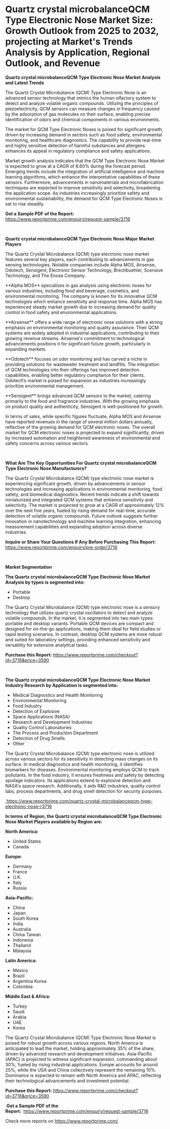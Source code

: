 <p><h1>Quartz crystal microbalanceQCM Type Electronic Nose Market Size: Growth Outlook from 2025 to 2032, projecting at Market's Trends Analysis by Application, Regional Outlook, and Revenue</h1></p><p><strong>Quartz crystal microbalanceQCM Type Electronic Nose Market Analysis and Latest Trends</strong></p>
<p><p>The Quartz Crystal Microbalance (QCM) Type Electronic Nose is an advanced sensor technology that mimics the human olfactory system to detect and analyze volatile organic compounds. Utilizing the principles of piezoelectricity, QCM sensors can measure changes in frequency caused by the adsorption of gas molecules on their surface, enabling precise identification of odors and chemical components in various environments.</p><p>The market for QCM Type Electronic Noses is poised for significant growth, driven by increasing demand in sectors such as food safety, environmental monitoring, and healthcare diagnostics. The capability to provide real-time and highly sensitive detection of harmful substances and allergens enhances its appeal in regulatory compliance and safety applications.</p><p>Market growth analysis indicates that the QCM Type Electronic Nose Market is expected to grow at a CAGR of 8.60% during the forecast period. Emerging trends include the integration of artificial intelligence and machine learning algorithms, which enhance the interpretative capabilities of these sensors. Furthermore, advancements in nanomaterials and microfabrication techniques are expected to improve sensitivity and selectivity, broadening the application scope. As industries increasingly prioritize safety and environmental sustainability, the demand for QCM Type Electronic Noses is set to rise steadily.</p></p>
<p><strong>Get a Sample PDF of the Report:&nbsp;</strong> <a href="https://www.reportprime.com/enquiry/request-sample/3716?utm_campaign=2456&utm_medium=2&utm_source=Github&utm_content=ia&utm_term=18032025&utm_id=quartz-crystal-microbalanceqcm-type-electronic-nose">https://www.reportprime.com/enquiry/request-sample/3716</a></p>
<p>&nbsp;</p>
<p><strong>Quartz crystal microbalanceQCM Type Electronic Nose Major Market Players</strong></p>
<p><p>The Quartz Crystal Microbalance (QCM) type electronic nose market features several key players, each contributing to advancements in gas sensing technologies. Notable companies include Alpha MOS, Airsense, Odotech, Sensigent, Electronic Sensor Technology, Brechbuehler, Scensive Technology, and The Enose Company.</p><p>**Alpha MOS** specializes in gas analysis using electronic noses for various industries, including food and beverage, cosmetics, and environmental monitoring. The company is known for its innovative QCM technologies which enhance sensitivity and response time. Alpha MOS has experienced steady market growth due to increasing demand for quality control in food safety and environmental applications.</p><p>**Airsense** offers a wide range of electronic nose solutions with a strong emphasis on environmental monitoring and quality assurance. Their QCM systems are widely adopted in industrial applications, contributing to their growing revenue streams. Airsense's commitment to technological advancements positions it for significant future growth, particularly in expanding markets.</p><p>**Odotech** focuses on odor monitoring and has carved a niche in providing solutions for wastewater treatment and landfills. The integration of QCM technologies into their offerings has improved detection capabilities, enabling better regulatory compliance for their clients. Odotech’s market is poised for expansion as industries increasingly prioritize environmental management.</p><p>**Sensigent** brings advanced QCM sensors to the market, catering primarily to the food and fragrance industries. With the growing emphasis on product quality and authenticity, Sensigent is well-positioned for growth.</p><p>In terms of sales, while specific figures fluctuate, Alpha MOS and Airsense have reported revenues in the range of several million dollars annually, reflective of the growing demand for QCM electronic noses. The overall market for QCM electronic noses is projected to expand significantly, driven by increased automation and heightened awareness of environmental and safety concerns across various sectors.</p></p>
<p>&nbsp;</p>
<p><strong>What Are The Key Opportunities For Quartz crystal microbalanceQCM Type Electronic Nose Manufacturers?</strong></p>
<p><p>The Quartz Crystal Microbalance (QCM) type electronic nose market is experiencing significant growth, driven by advancements in sensor technologies and increasing applications in environmental monitoring, food safety, and biomedical diagnostics. Recent trends indicate a shift towards miniaturized and integrated QCM systems that enhance sensitivity and selectivity. The market is projected to grow at a CAGR of approximately 12% over the next five years, fueled by rising demand for real-time, accurate detection of volatile organic compounds. Future outlook suggests further innovation in nanotechnology and machine learning integration, enhancing measurement capabilities and expanding adoption across diverse industries.</p></p>
<p><strong>Inquire or Share Your Questions If Any Before Purchasing This Report:</strong> <a href="https://www.reportprime.com/enquiry/pre-order/3716?utm_campaign=2456&utm_medium=2&utm_source=Github&utm_content=ia&utm_term=18032025&utm_id=quartz-crystal-microbalanceqcm-type-electronic-nose">https://www.reportprime.com/enquiry/pre-order/3716</a></p>
<p>&nbsp;</p>
<p><strong>Market Segmentation</strong></p>
<p><strong>The Quartz crystal microbalanceQCM Type Electronic Nose Market Analysis by types is segmented into:</strong></p>
<p><ul><li>Portable</li><li>Desktop</li></ul></p>
<p><p>The Quartz Crystal Microbalance (QCM) type electronic nose is a sensory technology that utilizes quartz crystal oscillators to detect and analyze volatile compounds. In the market, it is segmented into two main types: portable and desktop variants. Portable QCM devices are compact and designed for on-the-go applications, making them ideal for field studies or rapid testing scenarios. In contrast, desktop QCM systems are more robust and suited for laboratory settings, providing enhanced sensitivity and versatility for extensive analytical tasks.</p></p>
<p><strong>Purchase this Report:&nbsp;</strong><a href="https://www.reportprime.com/checkout?id=3716&price=3590&utm_campaign=2456&utm_medium=2&utm_source=Github&utm_content=ia&utm_term=18032025&utm_id=quartz-crystal-microbalanceqcm-type-electronic-nose">https://www.reportprime.com/checkout?id=3716&price=3590</a></p>
<p>&nbsp;</p>
<p><strong>The Quartz crystal microbalanceQCM Type Electronic Nose Market Industry Research by Application is segmented into:</strong></p>
<p><ul><li>Medical Diagnostics and Health Monitoring</li><li>Environmental Monitoring</li><li>Food Industry</li><li>Detection of Explosive</li><li>Space Applications (NASA)</li><li>Research and Development Industries</li><li>Quality Control Laboratories</li><li>The Process and Production Department</li><li>Detection of Drug Smells</li><li>Other</li></ul></p>
<p><p>The Quartz Crystal Microbalance (QCM) type electronic nose is utilized across various sectors for its sensitivity in detecting mass changes on its surface. In medical diagnostics and health monitoring, it identifies biomarkers for diseases. Environmental monitoring employs QCM to track pollutants. In the food industry, it ensures freshness and safety by detecting spoilage indicators. Its applications extend to explosive detection and NASA's space research. Additionally, it aids R&D industries, quality control labs, process departments, and drug smell detection for security purposes.</p></p>
<p><a href="https://www.reportprime.com/quartz-crystal-microbalanceqcm-type-electronic-nose-r3716?utm_campaign=2456&utm_medium=2&utm_source=Github&utm_content=ia&utm_term=18032025&utm_id=quartz-crystal-microbalanceqcm-type-electronic-nose">&nbsp;https://www.reportprime.com/quartz-crystal-microbalanceqcm-type-electronic-nose-r3716</a></p>
<p><strong>In terms of Region, the Quartz crystal microbalanceQCM Type Electronic Nose Market Players available by Region are:</strong></p>
<p>
    <p> <strong> North America: </strong>
        <ul>
            <li>United States</li>
            <li>Canada</li>
        </ul>
        </p> 
    <p> <strong> Europe: </strong>
        <ul>
            <li>Germany</li>
            <li>France</li>
            <li>U.K.</li>
            <li>Italy</li>
            <li>Russia</li>
        </ul>
        </p> 
    <p> <strong> Asia-Pacific: </strong>
        <ul>
            <li>China</li>
            <li>Japan</li>
            <li>South Korea</li>
            <li>India</li>
            <li>Australia</li>
            <li>China Taiwan</li>
            <li>Indonesia</li>
            <li>Thailand</li>
            <li>Malaysia</li>
        </ul>
        </p> 
    <p> <strong> Latin America: </strong>
        <ul>
            <li>Mexico</li>
            <li>Brazil</li>
            <li>Argentina Korea</li>
            <li>Colombia</li>
        </ul>
        </p> 
    <p> <strong> Middle East & Africa: </strong>
        <ul>
            <li>Turkey</li>
            <li>Saudi</li>
            <li>Arabia</li>
            <li>UAE</li>
            <li>Korea</li>
        </ul>
    </p>
    </p>
<p><p>The Quartz Crystal Microbalance (QCM) Type Electronic Nose Market is poised for robust growth across various regions. North America is anticipated to lead the market, holding approximately 35% of the share, driven by advanced research and development initiatives. Asia-Pacific (APAC) is projected to witness significant expansion, commanding about 30%, fueled by rising industrial applications. Europe accounts for around 25%, while the USA and China collectively represent the remaining 10%. Dominance is expected to remain with North America and APAC, reflecting their technological advancements and investment potential.</p></p>
<p><strong>Purchase this Report: </strong><a href="https://www.reportprime.com/checkout?id=3716&price=3590&utm_campaign=2456&utm_medium=2&utm_source=Github&utm_content=ia&utm_term=18032025&utm_id=quartz-crystal-microbalanceqcm-type-electronic-nose">https://www.reportprime.com/checkout?id=3716&price=3590</a></p>
<p>&nbsp;<strong>Get a Sample PDF of the Report:&nbsp;&nbsp;</strong><a href="https://www.reportprime.com/enquiry/request-sample/3716?utm_campaign=2456&utm_medium=2&utm_source=Github&utm_content=ia&utm_term=18032025&utm_id=quartz-crystal-microbalanceqcm-type-electronic-nose">https://www.reportprime.com/enquiry/request-sample/3716</a></p>
<p><strong></strong></p>
<p>Check more reports on <a href="https://www.reportprime.com/?utm_campaign=2456&utm_medium=2&utm_source=Github&utm_content=ia&utm_term=18032025&utm_id=quartz-crystal-microbalanceqcm-type-electronic-nose">https://www.reportprime.com/</a></p>